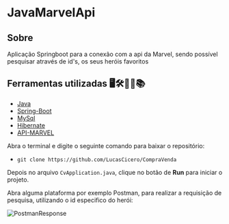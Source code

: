# JavaMarvelApi

## Sobre 

Aplicação Springboot para a conexão com a api da Marvel, sendo possível pesquisar através de id's, os seus heróis favoritos

## Ferramentas utilizadas 🖥️🛠️👨‍💻📚

- [Java](https://www.java.com/pt-BR/)
- [Spring-Boot](https://start.spring.io/)
- [MySql](https://www.mysql.com/)
- [Hibernate](https://www.devmedia.com.br/guia/hibernate/38312)
- [API-MARVEL](https://developer.marvel.com/)

Abra o terminal e digite o seguinte comando para baixar o repositório:

- `` git clone https://github.com/LucasCicero/CompraVenda ``

Depois no arquivo `` CvApplication.java ``, clique no botão de <strong>Run</strong> para iniciar o projeto.

Abra alguma plataforma por exemplo Postman, para realizar a requisição de pesquisa, utilizando o id especifico do herói:

![PostmanResponse](https://github.com/LucasCicero/ApiMarvelJava/assets/76116734/9fddbf01-d164-4471-8b07-6e41b2e21ce2)
